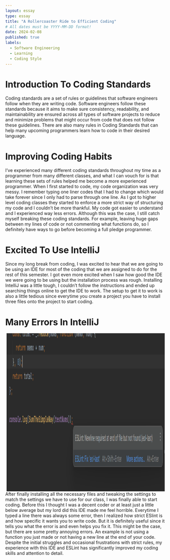 ```yaml
---
layout: essay
type: essay
title: "A Rollercoaster Ride to Efficient Coding"
# All dates must be YYYY-MM-DD format!
date: 2024-02-08
published: true
labels:
  - Software Engineering
  - Learning
  - Coding Style
---
```

# Introduction To Coding Standards
Coding standards are a set of rules or guidelines that software engineers follow when they are writing code. Software engineers follow these standards because it aims to make sure consistency, readability, and maintainability are ensured across all types of software projects to reduce and minimize problems that might occur from code that does not follow these guidelines. There are also many rules in Coding Standards that can help many upcoming programmers learn how to code in their desired language.

# Improving Coding Habits 
I’ve experienced many different coding standards throughout my time as a programmer from many different classes, and what I can vouch for is that learning these sets of rules helped me become a more experienced programmer. When I first started to code, my code organization was very messy. I remember typing one liner codes that I had to change which would take forever since I only had to parse through one line. As I got to higher level coding classes they started to enforce a more strict way of structuring my code and I couldn’t be more thankful. My code got easier to understand and I experienced way less errors. Although this was the case, I still catch myself breaking these coding standards. For example, leaving huge gaps between my lines of code or not commenting what functions do, so I definitely have ways to go before becoming a full pledge programmer.
# Excited To Use IntelliJ
Since my long break from coding, I was excited to hear that we are going to be using an IDE for most of the coding that we are assigned to do for the rest of this semester. I got even more excited when I saw how good the IDE we were going to be using but the installation process was rough. Installing IntelliJ was a little tough, I couldn’t follow the instructions and ended up searching things online to get the IDE to work. The setup to get it to work is also a little tedious since everytime you create a project you have to install three files onto the project to start coding.

# Many Errors In IntelliJ
<img align="right" width="500" height="500" src="../img/IntelliJErrors.png" class="img-thumbnail">
After finally installing all the necessary files and tweaking the settings to match the settings we have to use for our class, I was finally able to start coding. Before this I thought I was a decent coder or at least just a little below average but my lord did this IDE made me feel horrible. Everytime I typed a line there was always some error, then I realized how strict ESlint is and how specific it wants you to write code. But it is definitely useful since it tells you what the error is and even helps you fix it. This might be the case, but there are some pretty annoying errors. An example is not using a function you just made or not having a new line at the end of your code. Despite the initial struggles and occasional frustrations with strict rules, my experience with this IDE and ESLint has significantly improved my coding skills and attention to detail.
